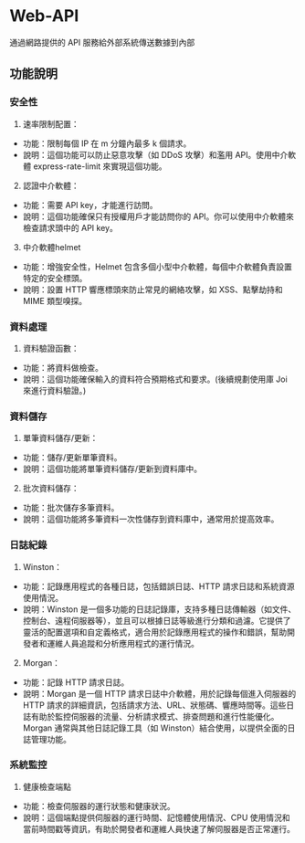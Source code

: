 # Web-API
通過網路提供的 API 服務給外部系統傳送數據到內部

## 功能說明
### 安全性
1. 速率限制配置：
  - 功能：限制每個 IP 在 m 分鐘內最多 k 個請求。
  - 說明：這個功能可以防止惡意攻擊（如 DDoS 攻擊）和濫用 API。使用中介軟體 express-rate-limit 來實現這個功能。
2. 認證中介軟體：
  - 功能：需要 API key，才能進行訪問。
  - 說明：這個功能確保只有授權用戶才能訪問你的 API。你可以使用中介軟體來檢查請求頭中的 API key。
3. 中介軟體helmet
  - 功能：增強安全性，Helmet 包含多個小型中介軟體，每個中介軟體負責設置特定的安全標頭。
  - 說明：設置 HTTP 響應標頭來防止常見的網絡攻擊，如 XSS、點擊劫持和 MIME 類型嗅探。

### 資料處理
1. 資料驗證函數：
  - 功能：將資料做檢查。
  - 說明：這個功能確保輸入的資料符合預期格式和要求。(後續規劃使用庫 Joi 來進行資料驗證。)

### 資料儲存
1. 單筆資料儲存/更新：
  - 功能：儲存/更新單筆資料。
  - 說明：這個功能將單筆資料儲存/更新到資料庫中。
2. 批次資料儲存：
  - 功能：批次儲存多筆資料。
  - 說明：這個功能將多筆資料一次性儲存到資料庫中，通常用於提高效率。

### 日誌紀錄
1. Winston：
  - 功能：記錄應用程式的各種日誌，包括錯誤日誌、HTTP 請求日誌和系統資源使用情況。
  - 說明：Winston 是一個多功能的日誌記錄庫，支持多種日誌傳輸器（如文件、控制台、遠程伺服器等），並且可以根據日誌等級進行分類和過濾。它提供了靈活的配置選項和自定義格式，適合用於記錄應用程式的操作和錯誤，幫助開發者和運維人員追蹤和分析應用程式的運行情況。
2. Morgan：
  - 功能：記錄 HTTP 請求日誌。
  - 說明：Morgan 是一個 HTTP 請求日誌中介軟體，用於記錄每個進入伺服器的 HTTP 請求的詳細資訊，包括請求方法、URL、狀態碼、響應時間等。這些日誌有助於監控伺服器的流量、分析請求模式、排查問題和進行性能優化。Morgan 通常與其他日誌記錄工具（如 Winston）結合使用，以提供全面的日誌管理功能。
<!--  log 檔紀錄：
  - 功能：記錄應用程式的操作日誌。
  - 說明：這個功能有助於追蹤應用程式的操作和錯誤。使用 winston 來實現。-->

### 系統監控
1. 健康檢查端點
  - 功能：檢查伺服器的運行狀態和健康狀況。
  - 說明：這個端點提供伺服器的運行時間、記憶體使用情況、CPU 使用情況和當前時間戳等資訊，有助於開發者和運維人員快速了解伺服器是否正常運行。
